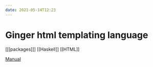 ```yaml
---
date: 2021-05-14T12:23
---
```


# Ginger html templating language

[[[packages]]]
[[Haskell]]
[[HTML]]

[Manual](https://ginger.tobiasdammers.nl/guide/)